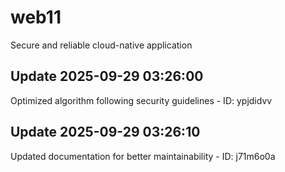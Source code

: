 # web11
Secure and reliable cloud-native application

## Update 2025-09-29 03:26:00
Optimized algorithm following security guidelines - ID: ypjdidvv


## Update 2025-09-29 03:26:10
Updated documentation for better maintainability - ID: j71m6o0a

